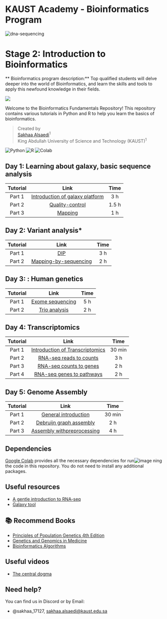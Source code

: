# KAUST Academy - Bioinformatics Program

![dna-sequencing](https://github.com/galaxyproject/usegalaxy-tools/assets/42935314/6ba37898-31a2-4a1a-855f-ee23b0015dae)

# Stage 2: Introduction to Bioinformatics
** Bioinformatics program description:** Top qualified students will delve deeper into the world of Bioinformatics, and learn the skills and tools to apply this newfound knowledge in their fields.


 <img src="https://img.shields.io/badge/License-MIT-yellow.svg" /></a>
 
Welcome to the Bioinformatics Fundamentals Repository! This repository contains various tutorials in Python and R to help you learn the basics of bioinformatics.


> Created by <br>
> [Sakhaa Alsaedi](https://cemse.kaust.edu.sa/cbrc/people/person/sakhaa-alsaedi)<sup>1</sup> <br>
> King Abdullah University of Science and Technology (KAUST)<sup>1</sup>

![Python](https://img.shields.io/badge/Python-3776AB?style=for-the-badge&logo=python&logoColor=white)
![R](https://img.shields.io/badge/R-276DC3?style=for-the-badge&logo=r&logoColor=white)
![Colab](https://img.shields.io/badge/Colab-F9AB00?style=for-the-badge&logo=googlecolab&color=525252)


## Day 1: Learning about galaxy, basic sequence analysis

|Tutorial| Link | Time| 
|:---: | :---:  |     :---:      | 
|Part 1| [Introduction of galaxy platform ](https://training.galaxyproject.org/training-material/topics/introduction/tutorials/galaxy-intro-peaks2genes/tutorial.html)| 3 h|
|Part 2| [Quality-control](https://training.galaxyproject.org/training-material/topics/sequence-analysis/tutorials/quality-control/tutorial.html)| 1.5 h|
|Part 3| [Mapping](https://training.galaxyproject.org/training-material/topics/sequence-analysis/tutorials/mapping/tutorial.htm) | 1 h|


## Day 2: Variant analysis*

|Tutorial| Link | Time| 
|:---: | :---:  |     :---:      | 
|Part 1| [DIP](https://training.galaxyproject.org/training-material/topics/variant-analysis/tutorials/dip/tutorial.htm)| 3 h|
|Part 2| [Mapping-by-sequencing](https://training.galaxyproject.org/training-material/topics/variant-analysis/tutorials/mapping-by-sequencing/tutorial.html)| 2 h|


## Day 3: : Human genetics

|Tutorial| Link | Time| 
|:---: | :---:  |     :---:      | 
|Part 1| [Exome sequencing](https://training.galaxyproject.org/training-material/topics/variant-analysis/tutorials/exome-seq/tutorial.html)| 5 h|
|Part 2| [Trio analysis](https://training.galaxyproject.org/training-material/topics/variant-analysis/tutorials/trio-analysis/tutorial.html)| 2 h|


## Day 4: Transcriptomics

|Tutorial| Link | Time| 
|:---: | :---:  |     :---:      | 
|Part 1| [Introduction of Transcriptomics ](https://training.galaxyproject.org/training-material/topics/transcriptomics/tutorials/introduction/slides.html#1)| 30 min|
|Part 2| [RNA-seq reads to counts](https://training.galaxyproject.org/training-material/topics/transcriptomics/tutorials/rna-seq-reads-to-counts/tutorial.html)| 3 h|
|Part 3| [RNA-seq counts to genes](https://training.galaxyproject.org/training-material/topics/transcriptomics/tutorials/rna-seq-counts-to-genes/tutorial.html)| 2 h|
|Part 4| [RNA-seq genes to pathways](https://training.galaxyproject.org/training-material/topics/transcriptomics/tutorials/rna-seq-genes-to-pathways/tutorial.html)| 2 h|

## Day 5: Genome Assembly

|Tutorial| Link | Time| 
|:---: | :---:  |     :---:      | 
|Part 1| [General introduction](https://training.galaxyproject.org/training-material/topics/assembly/tutorials/general-introduction/tutorial.html)| 30 min|
|Part 2| [Debruijn graph assembly](https://training.galaxyproject.org/training-material/topics/assembly/tutorials/debruijn-graph-assembly/slides-plain.html)| 2 h|
|Part 3| [Assembly withpreprocessing](https://training.galaxyproject.org/training-material/topics/assembly/tutorials/assembly-with-preprocessing/tutorial.html)| 4 h|


## Dependencies
[Google Colab](https://colab.research.google.com) provides all the necessary dependencies for run![image](https://github.com/Sakhaa-Alsaedi/Bioinformatics-/assets/42935314/65e35618-1cc1-4e36-a937-03094b41938b)
ning the code in this repository. You do not need to install any additional packages.

## Useful resources 
- [A gentle introduction to RNA-seq](https://www.youtube.com/watch?app=desktop&v=tlf6wYJrwKY)
- [Galaxy tool](https://github.com/galaxyproject/usegalaxy-tools)

## :books: Recommend Books 
- [Principles of Population Genetics 4th Edition](https://www.scribd.com/document/327383907/Principles-Population-Genetics)
- [Genetics and Genomics in Medicine](https://moodle2.units.it/pluginfile.php/271710/mod_resource/content/1/Genetics-Genomics-Medicine.pdf)
- [Bioinformatics Algorithms](https://compeau.cbd.cmu.edu/online-education/bioinformatics-algorithms-an-active-learning-approach/)

## Useful videos
- [The central dogma](https://www.youtube.com/watch?v=gG7uCskUOrA&t=1s)
  
## Need help?
You can find us in Discord or by Email:

- @sakhaa_17127, sakhaa.alsaedi@kaust.edu.sa


